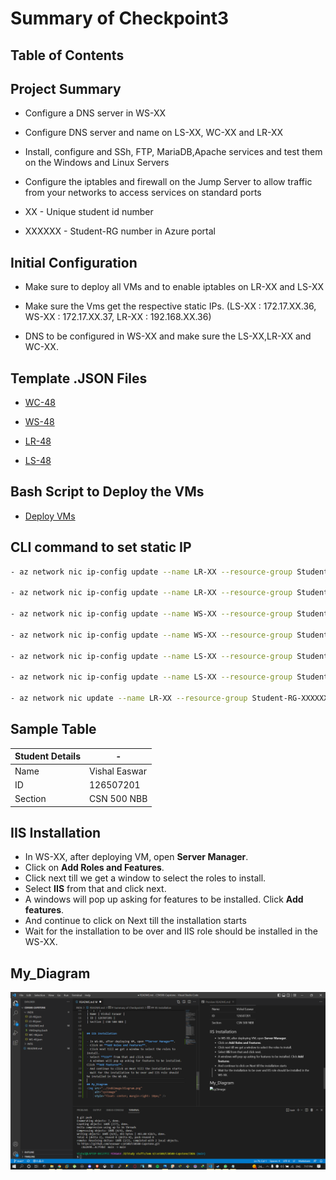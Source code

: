 # Summary of Checkpoint3


## Table of Contents


## Project Summary

- Configure a DNS server in WS-XX

- Configure DNS server and name on LS-XX, WC-XX and LR-XX

- Install, configure and SSh, FTP, MariaDB,Apache services and test them on the Windows and Linux Servers

- Configure the iptables and firewall on the Jump Server to allow traffic from your networks to access services on standard ports

- XX - Unique student id number

- XXXXXX - Student-RG number in Azure portal

## Initial Configuration

- Make sure to deploy all VMs and to enable iptables on LR-XX and LS-XX

- Make sure the Vms get the respective static IPs. (LS-XX : 172.17.XX.36, WS-XX : 172.17.XX.37, LR-XX : 192.168.XX.36)

- DNS to be configured in WS-XX and make sure the LS-XX,LR-XX and WC-XX.


## Template .JSON Files

- [WC-48](WC-48.json)

- [WS-48](WS-48.json)

- [LR-48](LR-48.json)

- [LS-48](LS-48.json)

## Bash Script to Deploy the VMs

- [Deploy VMs](VMDeploy.bash)

## CLI command to set static IP
```bash
- az network nic ip-config update --name LR-XX --resource-group Student-RG-XXXXXX --nic-name LR-XX --private-ip-address 192.168.XX.37

- az network nic ip-config update --name LR-XX --resource-group Student-RG-XXXXXX --nic-name LR-XX --private-ip-address 192.168.XX.36

- az network nic ip-config update --name WS-XX --resource-group Student-RG-XXXXXX --nic-name WS-XX --private-ip-address 172.17.XX.50

- az network nic ip-config update --name WS-XX --resource-group Student-RG-XXXXXX --nic-name WS-XX --private-ip-address 172.17.XX.37

- az network nic ip-config update --name LS-XX --resource-group Student-RG-XXXXXX --nic-name LS-XX --private-ip-address 172.17.XX.51

- az network nic ip-config update --name LS-XX --resource-group Student-RG-XXXXXX --nic-name LS-XX --private-ip-address 172.17.XX.36

- az network nic update --name LR-XX --resource-group Student-RG-XXXXXX --ip-forwarding true
```

## Sample Table

| Student Details | - |
| - | - |
| Name | Vishal Easwar |
| ID | 126507201 |
| Section | CSN 500 NBB | 


## IIS Installation

- In WS-XX, after deploying VM, open **Server Manager**.
- Click on **Add Roles and Features**.
- Click next till we get a window to select the roles to install.
- Select **IIS** from that and click next.
- A windows will pop up asking for features to be installed. Click **Add features**.
- And continue to click on Next till the installation starts
- Wait for the installation to be over and IIS role should be installed in the WS-XX. 

## My_Diagram

<img src="./IND6image.png"
     alt="ind6image"
     style="float: center; margin-right: 10px;" />